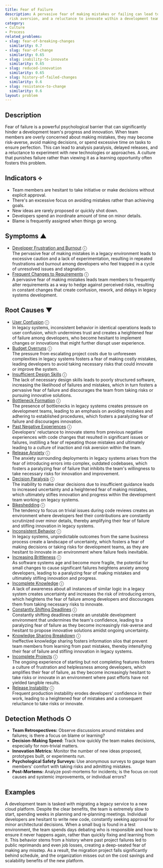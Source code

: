 ```yaml
---
title: Fear of Failure
description: A pervasive fear of making mistakes or failing can lead to inaction,
  risk aversion, and a reluctance to innovate within a development team.
category:
- Culture
- Process
related_problems:
- slug: fear-of-breaking-changes
  similarity: 0.7
- slug: fear-of-change
  similarity: 0.65
- slug: inability-to-innovate
  similarity: 0.65
- slug: reduced-innovation
  similarity: 0.65
- slug: history-of-failed-changes
  similarity: 0.6
- slug: resistance-to-change
  similarity: 0.6
layout: problem
---
```


## Description
Fear of failure is a powerful psychological barrier that can significantly hinder a development team's progress and innovation. When team members are overly concerned about making mistakes, they may become risk-averse, avoid making decisions, or spend excessive time on tasks to ensure perfection. This can lead to analysis paralysis, delayed releases, and a reluctance to experiment with new technologies or approaches. A culture that punishes failure rather than viewing it as a learning opportunity often fosters this problem.

## Indicators ⟡
- Team members are hesitant to take initiative or make decisions without explicit approval.
- There's an excessive focus on avoiding mistakes rather than achieving goals.
- New ideas are rarely proposed or quickly shot down.
- Developers spend an inordinate amount of time on minor details.
- Blame is frequently assigned when things go wrong.

## Symptoms ▲
- [Developer Frustration and Burnout](developer-frustration-and-burnout.md) <span class="info-tooltip" title="Confidence: 0.333, Strength: 0.567">ⓘ</span>
<br/>  The pervasive fear of making mistakes in a legacy environment leads to excessive caution and a lack of experimentation, resulting in repeated frustrations and burnout among developers who feel trapped in a cycle of unresolved issues and stagnation.
- [Frequent Changes to Requirements](frequent-changes-to-requirements.md) <span class="info-tooltip" title="Confidence: 0.332, Strength: 0.553">ⓘ</span>
<br/>  A pervasive fear of making mistakes leads team members to frequently alter requirements as a way to hedge against perceived risks, resulting in constant changes that create confusion, rework, and delays in legacy systems development.

## Root Causes ▼
- [User Confusion](user-confusion.md) <span class="info-tooltip" title="Confidence: 0.394, Strength: 0.927">ⓘ</span>
<br/>  In legacy systems, inconsistent behavior in identical operations leads to user confusion, which undermines trust and creates a heightened fear of failure among developers, who become hesitant to implement changes or innovations that might further disrupt user experience.
- [Budget Overruns](budget-overruns.md) <span class="info-tooltip" title="Confidence: 0.390, Strength: 0.944">ⓘ</span>
<br/>  The pressure from escalating project costs due to unforeseen complexities in legacy systems fosters a fear of making costly mistakes, leading developers to avoid taking necessary risks that could innovate or improve the system.
- [Insufficient Design Skills](insufficient-design-skills.md) <span class="info-tooltip" title="Confidence: 0.374, Strength: 0.931">ⓘ</span>
<br/>  The lack of necessary design skills leads to poorly structured software, increasing the likelihood of failures and mistakes, which in turn fosters a pervasive fear of failure and discourages the team from taking risks or pursuing innovative solutions.
- [Bottleneck Formation](bottleneck-formation.md) <span class="info-tooltip" title="Confidence: 0.363, Strength: 0.920">ⓘ</span>
<br/>  The presence of bottlenecks in legacy systems creates pressure on development teams, leading to an emphasis on avoiding mistakes and adhering to established procedures, which fosters a paralyzing fear of failure and discourages innovation.
- [Past Negative Experiences](past-negative-experiences.md) <span class="info-tooltip" title="Confidence: 0.359, Strength: 0.925">ⓘ</span>
<br/>  Developers' reluctance to innovate stems from previous negative experiences with code changes that resulted in significant issues or failures, instilling a fear of repeating those mistakes and ultimately leading to a culture of inaction and risk aversion within the team.
- [Release Anxiety](release-anxiety.md) <span class="info-tooltip" title="Confidence: 0.352, Strength: 0.910">ⓘ</span>
<br/>  The anxiety surrounding deployments in legacy systems arises from the fear of introducing errors into complex, outdated codebases, which fosters a paralyzing fear of failure that inhibits the team's willingness to take necessary risks for innovation and improvement.
- [Decision Paralysis](decision-paralysis.md) <span class="info-tooltip" title="Confidence: 0.352, Strength: 0.931">ⓘ</span>
<br/>  The inability to make clear decisions due to insufficient guidance leads to increased uncertainty and a heightened fear of making mistakes, which ultimately stifles innovation and progress within the development team working on legacy systems.
- [Bikeshedding](bikeshedding.md) <span class="info-tooltip" title="Confidence: 0.351, Strength: 0.911">ⓘ</span>
<br/>  The tendency to focus on trivial issues during code reviews creates an environment where developers feel their contributions are constantly scrutinized over minor details, thereby amplifying their fear of failure and stifling innovation in legacy systems.
- [Inconsistent Behavior](inconsistent-behavior.md) <span class="info-tooltip" title="Confidence: 0.345, Strength: 0.869">ⓘ</span>
<br/>  In legacy systems, unpredictable outcomes from the same business process create a landscape of uncertainty, which fosters a fear of making decisions or taking risks for development teams, as they are hesitant to innovate in an environment where failure feels inevitable.
- [Increasing Brittleness](increasing-brittleness.md) <span class="info-tooltip" title="Confidence: 0.342, Strength: 0.886">ⓘ</span>
<br/>  As software systems age and become more fragile, the potential for small changes to cause significant failures heightens anxiety among developers, leading to a paralyzing fear of making mistakes and ultimately stifling innovation and progress.
- [Incomplete Knowledge](incomplete-knowledge.md) <span class="info-tooltip" title="Confidence: 0.330, Strength: 0.876">ⓘ</span>
<br/>  A lack of awareness about all instances of similar logic in a legacy system creates uncertainty and increases the risk of introducing errors, which heightens the fear of failure among developers and discourages them from taking necessary risks to innovate.
- [Constantly Shifting Deadlines](constantly-shifting-deadlines.md) <span class="info-tooltip" title="Confidence: 0.325, Strength: 0.889">ⓘ</span>
<br/>  Constantly shifting deadlines create an unstable development environment that undermines the team's confidence, leading to a paralyzing fear of failure as they become increasingly risk-averse and hesitant to propose innovative solutions amidst ongoing uncertainty.
- [Knowledge Sharing Breakdown](knowledge-sharing-breakdown.md) <span class="info-tooltip" title="Confidence: 0.324, Strength: 0.837">ⓘ</span>
<br/>  Ineffective knowledge sharing fosters information silos that prevent team members from learning from past mistakes, thereby intensifying their fear of failure and stifling innovation in legacy systems.
- [Incomplete Projects](incomplete-projects.md) <span class="info-tooltip" title="Confidence: 0.324, Strength: 0.906">ⓘ</span>
<br/>  The ongoing experience of starting but not completing features fosters a culture of frustration and helplessness among developers, which amplifies their fear of failure, as they become increasingly hesitant to take risks or innovate in an environment where past efforts have not yielded tangible results.
- [Release Instability](release-instability.md) <span class="info-tooltip" title="Confidence: 0.306, Strength: 0.845">ⓘ</span>
<br/>  Frequent production instability erodes developers' confidence in their work, leading to a heightened fear of mistakes and a consequent reluctance to take risks or innovate.

## Detection Methods ○
- **Team Retrospectives:** Observe discussions around mistakes and failures; is there a focus on blame or learning?
- **Decision-Making Speed:** Track how quickly the team makes decisions, especially for non-trivial matters.
- **Innovation Metrics:** Monitor the number of new ideas proposed, prototypes built, or experiments run.
- **Psychological Safety Surveys:** Use anonymous surveys to gauge team members' comfort with taking risks and admitting mistakes.
- **Post-Mortems:** Analyze post-mortems for incidents; is the focus on root causes and systemic improvements, or individual errors?

## Examples
A development team is tasked with migrating a legacy service to a new cloud platform. Despite the clear benefits, the team is extremely slow to start, spending weeks in planning and re-planning meetings. Individual developers are hesitant to write new code, constantly seeking approval for minor architectural decisions. When a small bug is found in a test environment, the team spends days debating who is responsible and how to ensure it never happens again, rather than quickly fixing and learning from it. This behavior stems from a history where past project failures led to public reprimands and even job losses, creating a deep-seated fear of making any misstep. As a result, the migration project falls significantly behind schedule, and the organization misses out on the cost savings and scalability benefits of the new platform.
